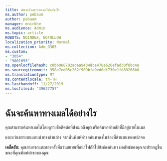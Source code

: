 ```yaml
---
title: ฉันจะค้นหาทางเมลได้อย่างไร
ms.author: pebaum
author: pebaum
manager: mnirkhe
ms.audience: Admin
ms.topic: article
ROBOTS: NOINDEX, NOFOLLOW
localization_priority: Normal
ms.collection: Adm_O365
ms.custom:
- "3054"
- "9001093"
ms.openlocfilehash: c0bb068702adaa9434dce478e626efad30f8bc4a
ms.sourcegitcommit: 358e7ed05c262f909bfa9ed0df730e1fd89266b8
ms.translationtype: MT
ms.contentlocale: th-TH
ms.lasthandoff: 11/27/2019
ms.locfileid: "39627757"
---
```

# <a name="how-do-i-search-for-an-email"></a>ฉันจะค้นหาทางเมลได้อย่างไร

คุณสามารถค้นหาเมลได้โดยดูรายชื่อติดต่อที่ส่งเมลถึงคุณหรือค้นหาคำหลักที่มีอยู่ภายในเมล

แตะแว่นขยายบนแถบนำทางด้านล่าง จากนั้นพิมพ์คำขอค้นหาลงในช่องที่ด้านบนของหน้าจอ 

**เคล็ดลับ:** คุณสามารถแตะสองครั้งที่แว่นขยายเพื่อนำโฟกัสไปยังช่องค้นหา ผลลัพธ์ของคุณจะปรากฏขึ้นขณะที่คุณพิมพ์คำขอของคุณ 
